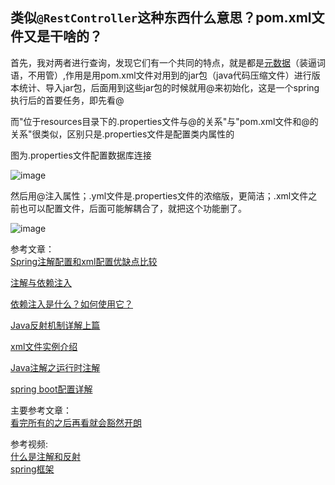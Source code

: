## 类似`@RestController`这种东西什么意思？pom.xml文件又是干啥的？  

  首先，我对两者进行查询，发现它们有一个共同的特点，就是都是[元数据](https://www.zhihu.com/question/20679872)（装逼词语，不用管）,作用是用pom.xml文件对用到的jar包（java代码压缩文件）进行版本统计、导入jar包，后面用到这些jar包的时候就用@来初始化，这是一个spring执行后的首要任务，即先看@    

  而"位于resources目录下的.properties文件与@的关系"与"pom.xml文件和@的关系"很类似，区别只是.properties文件是配置类内属性的  

  图为.properties文件配置数据库连接

![image](https://user-images.githubusercontent.com/74129445/143769207-ea19a169-88cd-4082-98ea-59c82de57a66.png)  

  然后用@注入属性；.yml文件是.properties文件的浓缩版，更简洁；.xml文件之前也可以配置文件，后面可能解耦合了，就把这个功能删了。  




![image](https://user-images.githubusercontent.com/74129445/143768012-6d7d7d58-8899-48df-a8e7-b53c06827c04.png)  


参考文章：  
[Spring注解配置和xml配置优缺点比较](https://cloud.tencent.com/developer/article/1592029)  

[注解与依赖注入](https://blog.csdn.net/u012070360/article/details/76358512)  

[依赖注入是什么？如何使用它？](https://chinese.freecodecamp.org/news/a-quick-intro-to-dependency-injection-what-it-is-and-when-to-use-it/)  

[Java反射机制详解上篇](https://developer.aliyun.com/article/556706)  

[xml文件实例介绍](https://www.liaoxuefeng.com/wiki/1252599548343744/1309301243117601#0)  

[Java注解之运行时注解](https://juejin.cn/post/6844903879524483085)  

[spring boot配置详解](https://blog.csdn.net/achenyuan/article/details/79912744)  

主要参考文章：  
[看完所有的之后再看就会豁然开朗](https://juejin.cn/post/6844903841972879373)  

参考视频:  
[什么是注解和反射](https://www.bilibili.com/video/BV1p4411P7V3?p=2&spm_id_from=pageDriver)  
[spring框架](https://www.bilibili.com/video/BV1nz4y1d7uy?p=9&spm_id_from=pageDriver)

